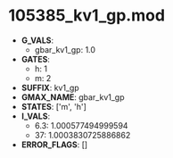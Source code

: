 # 105385_kv1_gp.mod

- **G_VALS**:
  - gbar_kv1_gp: 1.0
- **GATES**:
  - h: 1
  - m: 2
- **SUFFIX**: kv1_gp
- **GMAX_NAME**: gbar_kv1_gp
- **STATES**: ['m', 'h']
- **I_VALS**:
  - 6.3: 1.000577494999594
  - 37: 1.0003830725886862
- **ERROR_FLAGS**: []
